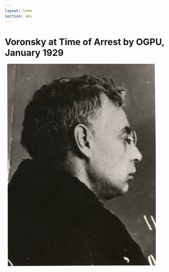 ```yaml
---
layout: home
section: akv
---
```


# Voronsky at Time of Arrest by OGPU, January 1929
![](../Images/Photos/AKV1929bo.jpg)